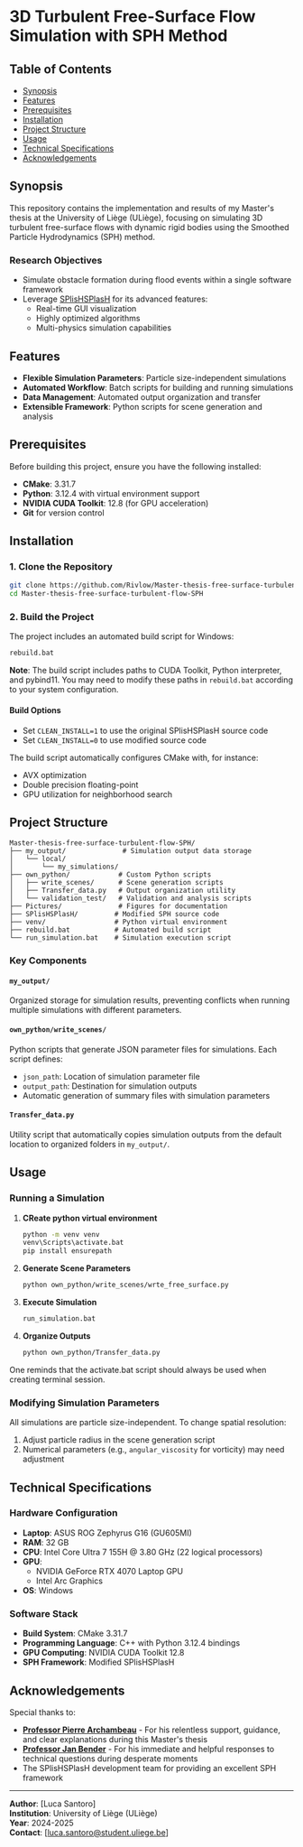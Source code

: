 # 3D Turbulent Free-Surface Flow Simulation with SPH Method

## Table of Contents

- [Synopsis](#synopsis)
- [Features](#features)
- [Prerequisites](#prerequisites)
- [Installation](#installation)
- [Project Structure](#project-structure)
- [Usage](#usage)
- [Technical Specifications](#technical-specifications)
- [Acknowledgements](#acknowledgements)

## Synopsis

This repository contains the implementation and results of my Master's thesis at the University of Liège (ULiège), focusing on simulating 3D turbulent free-surface flows with dynamic rigid bodies using the Smoothed Particle Hydrodynamics (SPH) method.

### Research Objectives
- Simulate obstacle formation during flood events within a single software framework
- Leverage [SPlisHSPlasH](https://github.com/InteractiveComputerGraphics/SPlisHSPlasH) for its advanced features:
  - Real-time GUI visualization
  - Highly optimized algorithms
  - Multi-physics simulation capabilities

## Features

- **Flexible Simulation Parameters**: Particle size-independent simulations
- **Automated Workflow**: Batch scripts for building and running simulations
- **Data Management**: Automated output organization and transfer
- **Extensible Framework**: Python scripts for scene generation and analysis

##  Prerequisites

Before building this project, ensure you have the following installed:

- **CMake**: 3.31.7
- **Python**: 3.12.4 with virtual environment support
- **NVIDIA CUDA Toolkit**: 12.8 (for GPU acceleration)
- **Git** for version control

## Installation

### 1. Clone the Repository

```bash
git clone https://github.com/Rivlow/Master-thesis-free-surface-turbulent-flow-SPH.git
cd Master-thesis-free-surface-turbulent-flow-SPH
```

### 2. Build the Project

The project includes an automated build script for Windows:

```bash
rebuild.bat
```

**Note**: The build script includes paths to CUDA Toolkit, Python interpreter, and pybind11. You may need to modify these paths in `rebuild.bat` according to your system configuration.

#### Build Options
- Set `CLEAN_INSTALL=1` to use the original SPlisHSPlasH source code
- Set `CLEAN_INSTALL=0` to use modified source code

The build script automatically configures CMake with, for instance:
- AVX optimization
- Double precision floating-point
- GPU utilization for neighborhood search

## Project Structure

```
Master-thesis-free-surface-turbulent-flow-SPH/
├── my_output/              # Simulation output data storage
│   └── local/             
│       └── my_simulations/
├── own_python/            # Custom Python scripts
│   ├── write_scenes/      # Scene generation scripts
│   ├── Transfer_data.py   # Output organization utility
│   └── validation_test/   # Validation and analysis scripts
├── Pictures/              # Figures for documentation
├── SPlisHSPlasH/         # Modified SPH source code
├── venv/                 # Python virtual environment
├── rebuild.bat           # Automated build script
└── run_simulation.bat    # Simulation execution script
```

### Key Components

#### `my_output/`
Organized storage for simulation results, preventing conflicts when running multiple simulations with different parameters.

#### `own_python/write_scenes/`
Python scripts that generate JSON parameter files for simulations. Each script defines:
- `json_path`: Location of simulation parameter file
- `output_path`: Destination for simulation outputs
- Automatic generation of summary files with simulation parameters

#### `Transfer_data.py`
Utility script that automatically copies simulation outputs from the default location to organized folders in `my_output/`.

##  Usage

### Running a Simulation

1. **CReate python virtual environment**
	```bash
	python -m venv venv
	venv\Scripts\activate.bat
	pip install ensurepath
	```

2. **Generate Scene Parameters**
   ```bash
   python own_python/write_scenes/wrte_free_surface.py
   ```

3. **Execute Simulation**
   ```bash
   run_simulation.bat
   ```

4. **Organize Outputs**
   ```bash
   python own_python/Transfer_data.py
   ```

One reminds that the activate.bat script should always be used when creating terminal session.

### Modifying Simulation Parameters

All simulations are particle size-independent. To change spatial resolution:
1. Adjust particle radius in the scene generation script
2. Numerical parameters (e.g., `angular_viscosity` for vorticity) may need adjustment

## Technical Specifications

### Hardware Configuration
- **Laptop**: ASUS ROG Zephyrus G16 (GU605MI)
- **RAM**: 32 GB
- **CPU**: Intel Core Ultra 7 155H @ 3.80 GHz (22 logical processors)
- **GPU**: 
  - NVIDIA GeForce RTX 4070 Laptop GPU
  - Intel Arc Graphics
- **OS**: Windows

### Software Stack
- **Build System**: CMake 3.31.7
- **Programming Language**: C++ with Python 3.12.4 bindings
- **GPU Computing**: NVIDIA CUDA Toolkit 12.8
- **SPH Framework**: Modified SPlisHSPlasH

## Acknowledgements

Special thanks to:
- **[Professor Pierre Archambeau](https://www.uliege.be/cms/c_9054334/fr/repertoire?uid=u016646)** - For his relentless support, guidance, and clear explanations during this Master's thesis
- **[Professor Jan Bender](https://animation.rwth-aachen.de/person/1/)** - For his immediate and helpful responses to technical questions during desperate moments
- The SPlisHSPlasH development team for providing an excellent SPH framework

---

**Author**: [Luca Santoro]  
**Institution**: University of Liège (ULiège)  
**Year**: 2024-2025  
**Contact**: [luca.santoro@student.uliege.be]